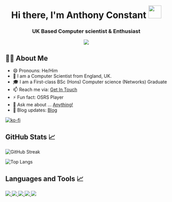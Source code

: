 <!-- Introduction  -->
<h1 align="center"> Hi there, I'm Anthony Constant <img src="https://media.giphy.com/media/hvRJCLFzcasrR4ia7z/giphy.gif" width="40"></h1>
<h3 align="center">UK Based Computer scientist & Enthusiast</h3>
<div align="center">
 
![](https://komarev.com/ghpvc/?username=your-github-PlugAC&color=brightgreen)
</div>

<!-- About Me Section   -->
## 🙋‍♂️ About Me

- 😄 Pronouns: He/Him
- 🚀 I am a Computer Scientist  from England, UK.
- 🎓 I am a First-class BSc (Hons) Computer science (Networks) Graduate 
- 📫 Reach me via: [Get In Touch](anthonyc94@live.co.uk)
- ⚡ Fun fact: OSRS Player    
- 💬 Ask me about ... [Anything!](https://topmate.io/anthonyconstant)
- 🍟 Blog updates: [Blog](https://anthonyconstant.co.uk/blog)

[![ko-fi](https://ko-fi.com/img/githubbutton_sm.svg)](https://ko-fi.com/W7W144CAO)

<!-- GitHub links--> 
 ## GitHub Stats 📈

![GitHub Streak](https://github-readme-streak-stats.herokuapp.com?user=Anthony-Constant&theme=dark)

![Top Langs](https://github-readme-stats.vercel.app/api/top-langs?username=Anthony-Constant&theme=dark&layout=compact)

<!-- Tools --> 
## Languages and Tools 📈
<p align="left"> 
    <a href="https://www.w3.org/html/" target="_blank"> <img src="https://img.icons8.com/color/48/000000/html-5.png"/> </a> 
    <a href="https://www.w3schools.com/css/" target="_blank"> <img src="https://img.icons8.com/color/48/000000/css3.png"/> </a> 
    <a href="https://getbootstrap.com" target="_blank"> <img src="https://img.icons8.com/color/48/000000/bootstrap.png"/> </a> 
    <a href="https://developer.mozilla.org/en-US/docs/Web/JavaScript" target="_blank"> <img src="https://img.icons8.com/color/48/000000/javascript.png"/> </a> 
    <a href="https://www.python.org/" target="_blank"> <img src="https://img.icons8.com/color/48/000000/python.png"/> </a>
    
</p>

